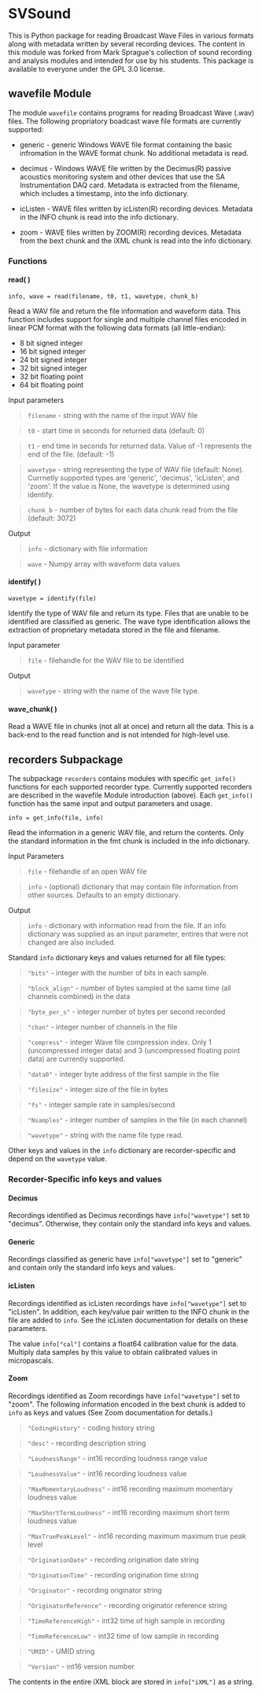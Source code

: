 # SVSound

This is Python package for reading Broadcast Wave Files in various formats along with metadata written by several recording devices. The content in this module was forked from Mark Sprague's collection of sound recording and analysis modules and intended for use by his students. This package is available to everyone under the GPL 3.0 license. 

## wavefile Module

The module `wavefile` contains programs for reading Broadcast Wave (.wav) files.
The following propriatory boadcast wave file formats are currently
supported:

* generic - generic Windows WAVE file format containing the basic
infromation in the WAVE format chunk. No additional metadata is read.

* decimus - Windows WAVE file written by the Decimus(R) passive
acoustics monitoring system and other devices that use the SA
Instrumentation DAQ card. Metadata is extracted from the filename, which
includes a timestamp, into the info dictionary.

* icListen - WAVE files written by icListen(R) recording devices.
Metadata in the INFO chunk is read into the info dictionary.

* zoom - WAVE files written by ZOOM(R) recording devices. Metadata from
the bext chunk and the iXML chunk is read into the info dictionary.

### Functions

#### read( )

`info, wave = read(filename, t0, t1, wavetype, chunk_b)`

Read a WAV file and return the file information and waveform data. This function includes support for single and multiple channel files encoded in linear PCM format with the following data formats (all little-endian):

  * 8 bit signed integer
  * 16 bit signed integer
  * 24 bit signed integer
  * 32 bit signed integer
  * 32 bit floating point
  * 64 bit floating point

Input parameters
    
>`filename` - string with the name of the input WAV file

>`t0` - start time in seconds for returned data (default: 0)

>`t1` - end time in seconds for returned data. Value of -1 represents
        the end of the file. (default: -1)
        
>`wavetype` - string representing the type of WAV file (default:
None). Currnetly supported types are 'generic', 'decimus',
'icListen', and 'zoom'. If the value is None, the wavetype
is determined using identify.

>`chunk_b` - number of bytes for each data chunk read from the
file (default: 3072)
     
Output
    
>`info` - dictionary with file information

>`wave` - Numpy array with waveform data values

#### identify( )

`wavetype = identify(file)`
    
Identify the type of WAV file and return its type. Files that are unable
to be identified are classified as generic. The wave type identification
allows the extraction of proprietary metadata stored in the file and
filename.

Input parameter
    
>`file` - filehandle for the WAV file to be identified
            
Output

>`wavetype` - string with the name of the wave file type.

#### wave_chunk( )

Read a WAVE file in chunks (not all at once) and return all the data.
This is a back-end to the read function and is not intended for high-level use.

## recorders Subpackage

The subpackage `recorders` contains modules with specific `get_info()` functions for each supported recorder type. Currently supported recorders are described in the wavefile Module introduction (above). Each `get_info()` function has the same input and output parameters and usage.

`info = get_info(file, info)`

Read the information in a generic WAV file, and return the contents.
Only the standard information in the fmt chunk is included in the info
dictionary.

Input Parameters
    
>`file` - filehandle of an open WAV file

>`info` - (optional) dictionary that may contain file
    information from other sources. Defaults to an empty
    dictionary.
    
Output
    
>`info` - dictionary with information read from the file. If an info
dictionary was supplied as an input parameter, entires that were not
changed are also included.
    
Standard `info` dictionary keys and values returned for all file types:
    
>`"bits"` - integer with the number of bits in each sample.

>`"block_align"` - number of bytes sampled at the same time (all
channels combined) in the data

>`"byte_per_s"` - integer number of bytes per second recorded

>`"chan"` - integer number of channels in the file

>`"compress"` - integer Wave file compression index. Only 1
(uncompressed integer data) and 3 (uncompressed floating point data) are
currently supported.

>`"data0"` - integer byte address of the first sample in the file

>`"filesize"` - integer size of the file in bytes

>`"fs"` - integer sample rate in samples/second

>`"Nsamples"` - integer number of samples in the file (in each channel)

>`"wavetype"` - string with the name file type read.

Other keys and values in the `info` dictionary are recorder-specific and
depend on the `wavetype` value.

### Recorder-Specific info keys and values

#### Decimus

Recordings identified as Decimus recordings have `info["wavetype"]` set
to "decimus". Otherwise, they contain only the standard info keys and
values.

#### Generic

Recordings classified as generic have `info["wavetype"]` set to
"generic" and contain only the standard info keys and values.

#### icListen

Recordings identified as icListen recordings have `info["wavetype"]` set
to "icListen". In addition, each key/value pair written to the INFO
chunk in the file are added to `info`. See the icListen documentation
for details on these parameters. 

The value `info["cal"]` contains a float64 calibration value for the data.
Multiply data samples by this value to obtain calibrated values in
micropascals.

#### Zoom

Recordings identified as Zoom recordings have `info["wavetype"]` set to
"zoom". The following information encoded in the bext chunk is added to
`info` as keys and values (See Zoom documentation for details.)
    
>`"CodingHistory"` - coding history string

>`"desc"` - recording description string

>`"LoudnessRange"` - int16 recording loudness range value

>`"LoudnessValue"` - int16 recording loudness value

>`"MaxMomentaryLoudness"` - int16 recording maximum momentary
loudness value

>`"MaxShortTermLoudness"` - int16 recording maximum short term
loudness value

>`"MaxTruePeakLevel"` - int16 recording maximum maximum true
peak level

>`"OriginationDate"` - recording origination date string

>`"OriginationTime"` - recording origination time string

>`"Originator"` - recording originator string

>`"OriginatorReference"` - recording originator reference string

>`"TimeReferenceHigh"` - int32 time of high sample in recording

>`"TimeReferenceLow"` - int32 time of low sample in recording

>`"UMID"` - UMID string

>`"Version"` - int16 version number

The contents in the entire iXML block are stored in `info["iXML"]` as a
string.


